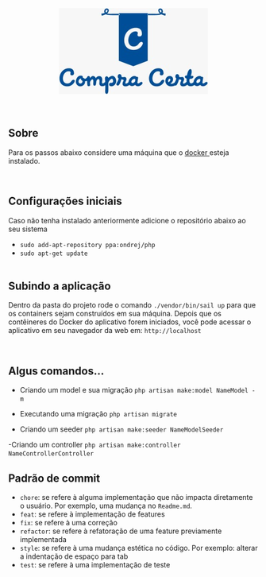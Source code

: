 <center>
    <img src="./logo.jpeg">
</center>
<br><br>

## Sobre
<p>
    Para os passos abaixo considere uma máquina que o 
    <a href="https://docs.docker.com/engine/install/ubuntu/">
        docker
    </a> esteja instalado.
</p>
<br>

## Configurações iniciais

<p>
    Caso não tenha instalado anteriormente adicione o repositório abaixo ao seu sistema
</p>

- `sudo add-apt-repository ppa:ondrej/php`
- `sudo apt-get update`
<br><br>

## Subindo a aplicação
<p>
    Dentro da pasta do projeto rode o comando 
        <code>./vendor/bin/sail up</code>
    para que os containers sejam construídos em sua máquina.
    Depois que os contêineres do Docker do aplicativo forem iniciados, 
    você pode acessar o aplicativo em seu navegador da web em: <code>http://localhost</code>
</p>

<br>

## Algus comandos...
- Criando um model e sua migração 
    `php artisan make:model NameModel -m`

- Executando uma migração 
    `php artisan migrate`

- Criando um seeder 
    `php artisan make:seeder NameModelSeeder`

-Criando um controller 
    `php artisan make:controller NameControllerController`

## Padrão de commit 

- `chore`: se refere à alguma implementação que não impacta diretamente o usuário. Por exemplo, uma mudança no `Readme.md`.
- `feat`: se refere à implementação de features
- `fix`: se refere à uma correção
- `refactor`: se refere à refatoração de uma feature previamente implementada
- `style`: se refere à uma mudança estética no código. Por exemplo: alterar a indentação de espaço para tab
- `test`: se refere à uma implementação de teste
